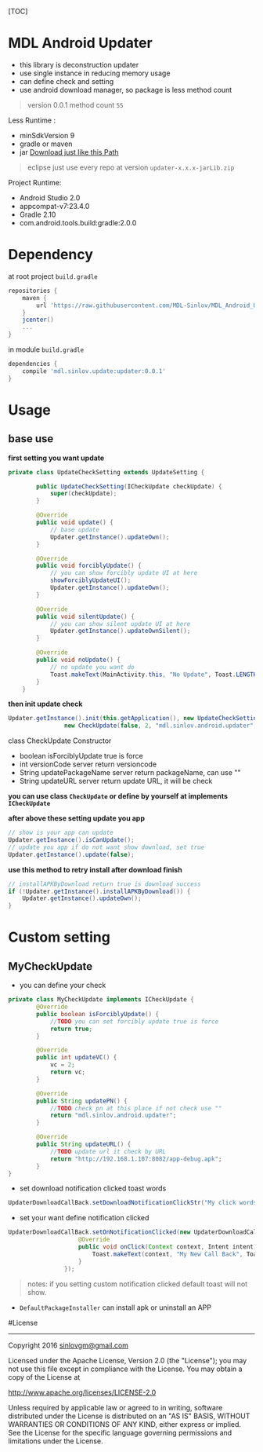[TOC]

# MDL Android Updater

- this library is deconstruction updater
- use single instance in reducing memory usage
- can define check and setting
- use android download manager, so package is less method count

> version 0.0.1 method count `55`

Less Runtime :
- minSdkVersion 9
- gradle or maven
- jar [Download just like this Path](https://github.com/MDL-Sinlov/MDL_Android_Updater/raw/master/mvn-repo/mdl/sinlov/update/updater/0.0.1/updater-0.0.1-jarLib.zip)

> eclipse just use every repo at version `updater-x.x.x-jarLib.zip`

Project Runtime:
- Android Studio 2.0
- appcompat-v7:23.4.0
- Gradle 2.10
- com.android.tools.build:gradle:2.0.0

# Dependency

at root project `build.gradle`

```gradle
repositories {
    maven {
        url 'https://raw.githubusercontent.com/MDL-Sinlov/MDL_Android_Updater/master/mvn-repo/'
    }
    jcenter()
    ...
}
```

in module `build.gradle`

```gradle
dependencies {
    compile 'mdl.sinlov.update:updater:0.0.1'
}
```

# Usage

## base use

**first setting you want update**

```java
private class UpdateCheckSetting extends UpdateSetting {

        public UpdateCheckSetting(ICheckUpdate checkUpdate) {
            super(checkUpdate);
        }

        @Override
        public void update() {
            // base update
            Updater.getInstance().updateOwn();
        }

        @Override
        public void forciblyUpdate() {
            // you can show forcibly update UI at here
            showForciblyUpdateUI();
            Updater.getInstance().updateOwn();
        }

        @Override
        public void silentUpdate() {
            // you can show silent update UI at here
            Updater.getInstance().updateOwnSilent();
        }

        @Override
        public void noUpdate() {
            // no update you want do
            Toast.makeText(MainActivity.this, "No Update", Toast.LENGTH_SHORT).show();
        }
    }
```

**then init update check**

```java
Updater.getInstance().init(this.getApplication(), new UpdateCheckSetting(
                new CheckUpdate(false, 2, "mdl.sinlov.android.updater", "http://192.168.1.107:8082/app-debug.apk")));
```

class CheckUpdate Constructor

- boolean   isForciblyUpdate    true is force
- int       versionCode         server return versioncode
- String    updatePackageName   server return packageName, can use ""
- String    updateURL           server return update URL, it will be check

**you can use class `CheckUpdate` or define by yourself at implements `ICheckUpdate`**


**after above these setting update you app**

```java
// show is your app can update
Updater.getInstance().isCanUpdate();
// update you app if do not want show download, set true
Updater.getInstance().update(false);
```

**use this method to retry install after download finish**

```java
// installAPKByDownload return true is download success
if (!Updater.getInstance().installAPKByDownload()) {
    Updater.getInstance().updateOwn();
}
```


# Custom setting


## MyCheckUpdate

- you can define your check

```java
private class MyCheckUpdate implements ICheckUpdate {
        @Override
        public boolean isForciblyUpdate() {
            //TODO you can set forcibly update true is force
            return true;
        }

        @Override
        public int updateVC() {
            vc = 2;
            return vc;
        }

        @Override
        public String updatePN() {
            //TODO check pn at this place if not check use ""
            return "mdl.sinlov.android.updater";
        }

        @Override
        public String updateURL() {
            //TODO update url it check by URL
            return "http://192.168.1.107:8082/app-debug.apk";
        }
}
```

- set download notification clicked toast words

```java
UpdaterDownloadCallBack.setDownloadNotificationClickStr("My click words");
```

- set your want define notification clicked

```java
UpdaterDownloadCallBack.setOnNotificationClicked(new UpdaterDownloadCallBack.OnNotificationClicked() {
                    @Override
                    public void onClick(Context context, Intent intent) {
                        Toast.makeText(context, "My New Call Back", Toast.LENGTH_SHORT).show();
                    }
                });
```

> notes: if you setting custom notification clicked default toast will not show.

- `DefaultPackageInstaller` can install apk or uninstall an APP


#License

---

Copyright 2016 sinlovgm@gmail.com

Licensed under the Apache License, Version 2.0 (the "License");
you may not use this file except in compliance with the License.
You may obtain a copy of the License at

   http://www.apache.org/licenses/LICENSE-2.0

Unless required by applicable law or agreed to in writing, software
distributed under the License is distributed on an "AS IS" BASIS,
WITHOUT WARRANTIES OR CONDITIONS OF ANY KIND, either express or implied.
See the License for the specific language governing permissions and
limitations under the License.